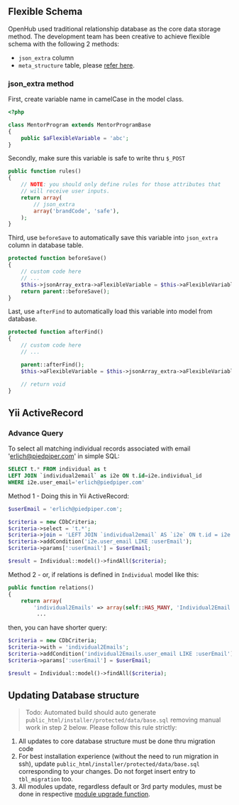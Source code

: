 ## Flexible Schema
OpenHub used traditional relationship database as the core data storage method. The development team has been creative to  achieve flexible schema with the following 2 methods:
  * `json_extra` column
  * `meta_structure` table, please [refer here](Extending-Model-Meta).

### json_extra method
First, create variable name in camelCase in the model class.
```php
<?php

class MentorProgram extends MentorProgramBase
{
	public $aFlexibleVariable = 'abc';
}
```

Secondly, make sure this variable is safe to write thru `$_POST`
```php
public function rules()
{
    // NOTE: you should only define rules for those attributes that
    // will receive user inputs.
    return array(
        // json_extra
        array('brandCode', 'safe'),
    );
}
```

Third, use `beforeSave` to automatically save this variable into `json_extra` column in database table.
```php
protected function beforeSave()
{
    // custom code here
    // ...
    $this->jsonArray_extra->aFlexibleVariable = $this->aFlexibleVariable;
    return parent::beforeSave();
}
```

Last, use `afterFind` to automatically load this variable into model from database.
```php
protected function afterFind()
{
    // custom code here
    // ...

    parent::afterFind();
    $this->aFlexibleVariable = $this->jsonArray_extra->aFlexibleVariable;

    // return void
}
```

## Yii ActiveRecord
### Advance Query

To select all matching individual records associated with email 'erlich@piedpiper.com' in simple SQL:

``` sql
SELECT t.* FROM individual as t 
LEFT JOIN `individual2email` as i2e ON t.id=i2e.individual_id 
WHERE i2e.user_email='erlich@piedpiper.com'
```

Method 1 - Doing this in Yii ActiveRecord:

``` php
$userEmail = 'erlich@piedpiper.com';

$criteria = new CDbCriteria;
$criteria->select = 't.*';
$criteria->join = 'LEFT JOIN `individual2email` AS `i2e` ON t.id = i2e.individual_id';
$criteria->addCondition('i2e.user_email LIKE :userEmail');
$criteria->params[':userEmail'] = $userEmail;

$result = Individual::model()->findAll($criteria);
```

Method 2 - or, if relations is defined in `Individual` model like this:
``` php
public function relations()
{
    return array(
        'individual2Emails' => array(self::HAS_MANY, 'Individual2Email', 'individual_id'),
         ...
```

then, you can have shorter query:
```php
$criteria = new CDbCriteria;
$criteria->with = 'individual2Emails';
$criteria->addCondition('individual2Emails.user_email LIKE :userEmail');
$criteria->params[':userEmail'] = $userEmail;

$result = Individual::model()->findAll($criteria);
```

## Updating Database structure
> Todo: Automated build should auto generate `public_html/installer/protected/data/base.sql` removing manual work in step 2 below.
Please follow this rule strictly:
1. All updates to core database structure must be done thru migration code
2. For best installation experience (without the need to run migration in ssh), update `public_html/installer/protected/data/base.sql` corresponding to your changes. Do not forget insert entry to `tbl_migration`  too.
3. All modules update, regardless default or 3rd party modules, must be done in respective [module upgrade function](Module-Install-&-Upgrade).